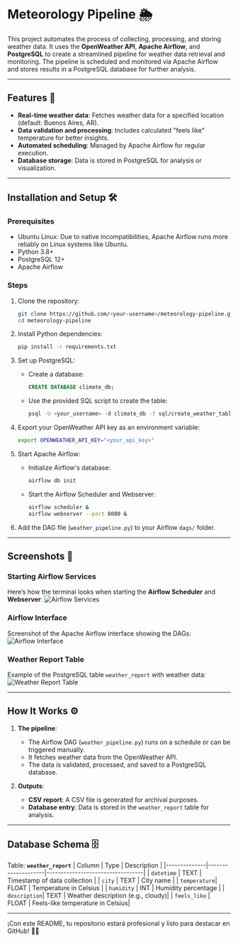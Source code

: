 # Meteorology Pipeline 🌦️

This project automates the process of collecting, processing, and storing weather data. It uses the **OpenWeather API**, **Apache Airflow**, and **PostgreSQL** to create a streamlined pipeline for weather data retrieval and monitoring. The pipeline is scheduled and monitored via Apache Airflow and stores results in a PostgreSQL database for further analysis.

---

## Features 🚀
- **Real-time weather data**: Fetches weather data for a specified location (default: Buenos Aires, AR).
- **Data validation and processing**: Includes calculated "feels like" temperature for better insights.
- **Automated scheduling**: Managed by Apache Airflow for regular execution.
- **Database storage**: Data is stored in PostgreSQL for analysis or visualization.

---

## Installation and Setup 🛠️

### Prerequisites
- Ubuntu Linux: Due to native incompatibilities, Apache Airflow runs more reliably on Linux systems like Ubuntu.
- Python 3.8+
- PostgreSQL 12+
- Apache Airflow

### Steps
1. Clone the repository:
   ```bash
   git clone https://github.com/<your-username>/meteorology-pipeline.git
   cd meteorology-pipeline
   ```

2. Install Python dependencies:
   ```bash
   pip install -r requirements.txt
   ```

3. Set up PostgreSQL:
   - Create a database:
     ```sql
     CREATE DATABASE climate_db;
     ```
   - Use the provided SQL script to create the table:
     ```bash
     psql -U <your_username> -d climate_db -f sql/create_weather_table.sql
     ```

4. Export your OpenWeather API key as an environment variable:
   ```bash
   export OPENWEATHER_API_KEY="<your_api_key>"
   ```

5. Start Apache Airflow:
   - Initialize Airflow's database:
     ```bash
     airflow db init
     ```
   - Start the Airflow Scheduler and Webserver:
     ```bash
     airflow scheduler &
     airflow webserver --port 8080 &
     ```

6. Add the DAG file (`weather_pipeline.py`) to your Airflow `dags/` folder.

---

## Screenshots 📸
### Starting Airflow Services
Here’s how the terminal looks when starting the **Airflow Scheduler** and **Webserver**:
![Airflow Services](path/to/airflow_services_screenshot.png)

### Airflow Interface
Screenshot of the Apache Airflow interface showing the DAGs:
![Airflow Interface](path/to/airflow_interface_screenshot.png)

### Weather Report Table
Example of the PostgreSQL table `weather_report` with weather data:
![Weather Report Table](path/to/weather_report_table_screenshot.png)

---

## How It Works ⚙️
1. **The pipeline**:
   - The Airflow DAG (`weather_pipeline.py`) runs on a schedule or can be triggered manually.
   - It fetches weather data from the OpenWeather API.
   - The data is validated, processed, and saved to a PostgreSQL database.

2. **Outputs**:
   - **CSV report**: A CSV file is generated for archival purposes.
   - **Database entry**: Data is stored in the `weather_report` table for analysis.

---

## Database Schema 🗄️
Table: **`weather_report`**
| Column       | Type               | Description                      |
|--------------|--------------------|----------------------------------|
| `datetime`   | TEXT               | Timestamp of data collection     |
| `city`       | TEXT               | City name                        |
| `temperature`| FLOAT              | Temperature in Celsius           |
| `humidity`   | INT                | Humidity percentage              |
| `description`| TEXT               | Weather description (e.g., cloudy)|
| `feels_like` | FLOAT              | Feels-like temperature in Celsius|

---


¡Con este README, tu repositorio estará profesional y listo para destacar en GitHub! 🚀✨
